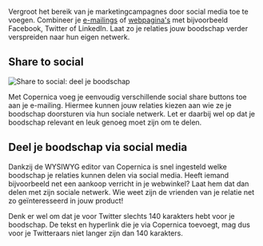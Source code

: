 Vergroot het bereik van je marketingcampagnes door social media toe te
voegen. Combineer je
[e-mailings](./emailings.md "E-mailings")
of [webpagina's](./create-and-publish-your-own-web-pages.md "Webpaginas maken")
met bijvoorbeeld Facebook, Twitter of LinkedIn. Laat zo je relaties jouw
boodschap verder verspreiden naar hun eigen netwerk.

Share to social
---------------

![Share to social: deel je
boodschap](../images/nl-social-media-en-jouw-campagnes-thumb.png "Share to social: deel je boodschap")

Met Copernica voeg je eenvoudig verschillende social share buttons toe
aan je e-mailing. Hiermee kunnen jouw relaties kiezen aan wie ze je
boodschap doorsturen via hun sociale netwerk. Let er daarbij wel op dat
je boodschap relevant en leuk genoeg moet zijn om te delen.

Deel je boodschap via social media
----------------------------------

Dankzij de WYSIWYG editor van Copernica is snel ingesteld welke
boodschap je relaties kunnen delen via social media. Heeft iemand
bijvoorbeeld net een aankoop verricht in je webwinkel? Laat hem dat dan
delen met zijn sociale netwerk. Wie weet zijn de vrienden van je relatie
net zo geïnteresseerd in jouw product!

Denk er wel om dat je voor Twitter slechts 140 karakters hebt voor je
boodschap. De tekst en hyperlink die je via Copernica toevoegt, mag dus
voor je Twitteraars niet langer zijn dan 140 karakters.
